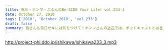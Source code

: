 ```yaml
---
title: 石川・ホンマ・ぶるんのBe-SIDE Your Life! vol.233-3
date: October 27, 2010
tags: ['2010', 'October 2010', 'vol.233']
draft: false
summary: 皆さんも百日セキには気をつけて！ホンマさんの近辺では、ポッドキャストとは言えど、公表できないネタがまだまだ・・・これは・・・NAMAE
---
```


http://project-phi.ddo.jp/ishikawa/ishikawa233_3.mp3